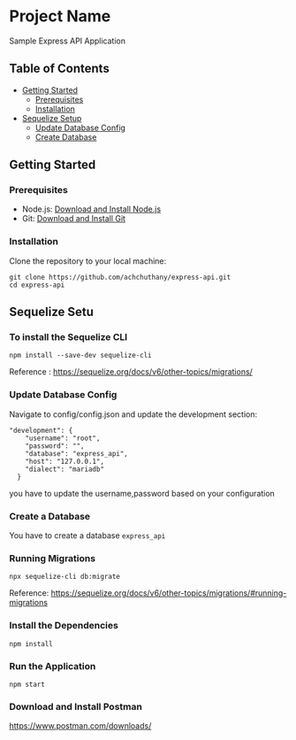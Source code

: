 # Project Name

Sample Express API Application


## Table of Contents

- [Getting Started](#getting-started)
    - [Prerequisites](#prerequisites)
    - [Installation](#installation)
- [Sequelize Setup](#sequelize-setup)
    - [Update Database Config](#update-database-config)
    - [Create Database](#create-database)

## Getting Started

### Prerequisites

- Node.js: [Download and Install Node.js](https://nodejs.org/en/download/)
- Git: [Download and Install Git](https://git-scm.com/downloads)

### Installation

Clone the repository to your local machine:

```
git clone https://github.com/achchuthany/express-api.git
cd express-api
```

## Sequelize Setu

### To install the Sequelize CLI

```
npm install --save-dev sequelize-cli
```
Reference : https://sequelize.org/docs/v6/other-topics/migrations/

### Update Database Config
Navigate to config/config.json and update the development section:

```
"development": {
    "username": "root",
    "password": "",
    "database": "express_api",
    "host": "127.0.0.1",
    "dialect": "mariadb"
  }
```
you have to update the username,password based on your configuration

### Create a Database
You have to create a database ``` express_api ```

### Running Migrations
```
npx sequelize-cli db:migrate
```
Reference: https://sequelize.org/docs/v6/other-topics/migrations/#running-migrations

### Install the Dependencies 
```
npm install
```

### Run the Application
```
npm start
```

### Download and Install Postman
https://www.postman.com/downloads/

